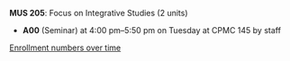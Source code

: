 **MUS 205**: Focus on Integrative Studies (2 units)

- **A00** (Seminar) at 4:00 pm–5:50 pm on Tuesday at CPMC 145 by staff

[Enrollment numbers over time](./MUS205.tsv)
